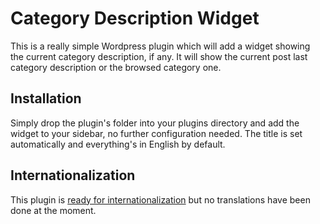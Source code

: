Category Description Widget
===========================

This is a really simple Wordpress plugin which will add a widget showing the current category description, if any. It will show the current post last category description or the browsed category one.


Installation
------------

Simply drop the plugin's folder into your plugins directory and add the widget to your sidebar, no further configuration needed. The title is set automatically and everything's in English by default.

Internationalization
--------------------

This plugin is [ready for internationalization](http://codex.wordpress.org/I18n_for_WordPress_Developers) but no translations have been done at the moment.